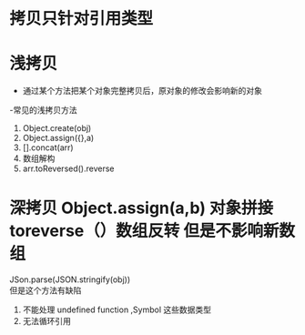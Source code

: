 # 拷贝只针对引用类型





# 浅拷贝
- 通过某个方法把某个对象完整拷贝后，原对象的修改会影响新的对象

-常见的浅拷贝方法
1. Object.create(obj)
2. Object.assign({},a)
3. [].concat(arr)
4. 数组解构
5. arr.toReversed().reverse



# 深拷贝        Object.assign(a,b)  对象拼接   toreverse（）数组反转  但是不影响新数组

JSon.parse(JSON.stringify(obj))  
但是这个方法有缺陷
1. 不能处理  undefined  function  ,Symbol 这些数据类型  
2. 无法循环引用  











